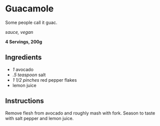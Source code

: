 # Guacamole

Some people call it guac.

*sauce, vegan*

**4 Servings, 200g**

## Ingredients

- *1* avocado
- *.5 teaspoon* salt
- *1 1/2 pinches* red pepper flakes
- lemon juice

## Instructions

Remove flesh from avocado and roughly mash with fork. Season to taste with salt pepper and lemon juice.